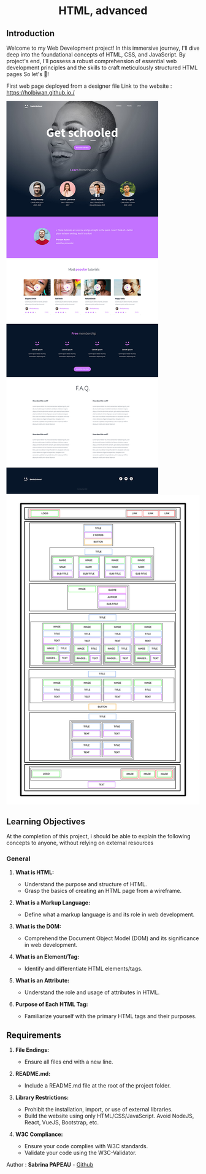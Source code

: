 <h1 align="center">HTML, advanced</h1>

## Introduction


Welcome to my Web Development project! In this immersive journey, I'll dive deep into the foundational concepts of HTML, CSS, and JavaScript. By project's end, I'll possess a robust comprehension of essential web development principles and the skills to craft meticulously structured HTML pages So let's 🚀! 

First web page deployed from a designer file Link to the website : https://holbiwan.github.io./


![image1](./images/image1.jpg)
![image2](./images/image2.jpg)

## Learning Objectives

At the completion of this project, i should be able to explain the following concepts to anyone, without relying on external resources

### General

1. **What is HTML:**
   - Understand the purpose and structure of HTML.
   - Grasp the basics of creating an HTML page from a wireframe.

2. **What is a Markup Language:**
   - Define what a markup language is and its role in web development.

3. **What is the DOM:**
   - Comprehend the Document Object Model (DOM) and its significance in web development.

4. **What is an Element/Tag:**
   - Identify and differentiate HTML elements/tags.

5. **What is an Attribute:**
   - Understand the role and usage of attributes in HTML.

6. **Purpose of Each HTML Tag:**
   - Familiarize yourself with the primary HTML tags and their purposes.

## Requirements

1. **File Endings:**
   - Ensure all files end with a new line.

2. **README.md:**
   - Include a README.md file at the root of the project folder.

3. **Library Restrictions:**
   - Prohibit the installation, import, or use of external libraries.
   - Build the website using only HTML/CSS/JavaScript. Avoid NodeJS, React, VueJS, Bootstrap, etc.

4. **W3C Compliance:**
   - Ensure your code complies with W3C standards.
   - Validate your code using the W3C-Validator.


Author  :   **Sabrina PAPEAU** - [Github](https://github.com/Holbiwan)
